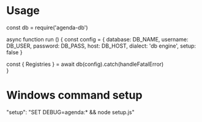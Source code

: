 # Usage
const db = require('agenda-db')

async function run () {
  const config = {
    database: DB_NAME,
    username: DB_USER,
    password: DB_PASS,
    host: DB_HOST,
    dialect: 'db engine',
    setup: false 
  }
  
  const { Registries } = await db(config).catch(handleFatalError)  
}

# Windows command setup
"setup": "SET DEBUG=agenda:* && node setup.js"
